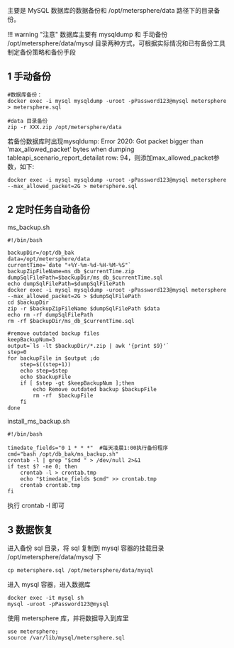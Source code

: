 主要是 MySQL 数据库的数据备份和 /opt/metersphere/data 路径下的目录备份。

!!! warning "注意"
    数据库主要有 mysqldump 和 手动备份 /opt/metersphere/data/mysql 目录两种方式，可根据实际情况和已有备份工具制定备份策略和备份手段

## 1 手动备份

```
#数据库备份：
docker exec -i mysql mysqldump -uroot -pPassword123@mysql metersphere > metersphere.sql

#data 目录备份
zip -r XXX.zip /opt/metersphere/data
```
若备份数据库时出现mysqldump: Error 2020: Got packet bigger than ‘max_allowed_packet’ bytes when dumping tableapi_scenario_report_detailat row: 94，则添加max_allowed_packet参数，如下:
```
docker exec -i mysql mysqldump -uroot -pPassword123@mysql metersphere --max_allowed_packet=2G > metersphere.sql
```

## 2 定时任务自动备份

ms_backup.sh
```
#!/bin/bash

backupDir=/opt/db_bak    
data=/opt/metersphere/data
currentTime=`date "+%Y-%m-%d-%H-%M-%S"`   
backupZipFileName=ms_db_$currentTime.zip  
dumpSqlFilePath=$backupDir/ms_db_$currentTime.sql  
echo dumpSqlFilePath=$dumpSqlFilePath
docker exec -i mysql mysqldump -uroot -pPassword123@mysql metersphere --max_allowed_packet=2G > $dumpSqlFilePath
cd $backupDir
zip -r $backupZipFileName $dumpSqlFilePath $data
echo rm -rf dumpSqlFilePath
rm -rf $backupDir/ms_db_$currentTime.sql

#remove outdated backup files
keepBackupNum=3
output=`ls -lt $backupDir/*.zip | awk '{print $9}'`
step=0
for backupFile in $output ;do
    step=$((step+1))
    echo step=$step
    echo $backupFile
    if [ $step -gt $keepBackupNum ];then
        echo Remove outdated backup $backupFile
        rm -rf  $backupFile
    fi
done
```

install_ms_backup.sh
```
#!/bin/bash

timedate_fields="0 1 * * *"  #每天凌晨1:00执行备份程序
cmd="bash /opt/db_bak/ms_backup.sh"
crontab -l | grep "$cmd " > /dev/null 2>&1
if test $? -ne 0; then
    crontab -l > crontab.tmp
    echo "$timedate_fields $cmd" >> crontab.tmp
    crontab crontab.tmp
fi
```

执行 crontab -l 即可

## 3 数据恢复
进入备份 sql 目录，将 sql 复制到 mysql 容器的挂载目录 /opt/metersphere/data/mysql 下
```
cp metersphere.sql /opt/metersphere/data/mysql
```

进入 mysql 容器，进入数据库
```
docker exec -it mysql sh
mysql -uroot -pPassword123@mysql
```

使用 metersphere 库，并将数据导入到库里
```
use metersphere;
source /var/lib/mysql/metersphere.sql
```